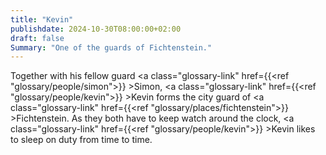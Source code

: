 ```yaml
---
title: "Kevin"
publishdate: 2024-10-30T08:00:00+02:00
draft: false
Summary: "One of the guards of Fichtenstein."
---
```

Together with his fellow guard <a class="glossary-link" href={{<ref "glossary/people/simon">}} >Simon</a>, <a class="glossary-link" href={{<ref "glossary/people/kevin">}} >Kevin</a> forms the city guard of <a class="glossary-link" href={{<ref "glossary/places/fichtenstein">}} >Fichtenstein</a>. As they both have to keep watch around the clock, <a class="glossary-link" href={{<ref "glossary/people/kevin">}} >Kevin</a> likes to sleep on duty from time to time.
